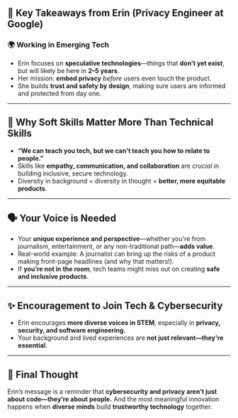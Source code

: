 ## 🧠 **Key Takeaways from Erin (Privacy Engineer at Google)**

### 🌍 **Working in Emerging Tech**

* Erin focuses on **speculative technologies**—things that **don’t yet exist**, but will likely be here in **2–5 years**.
* Her mission: **embed privacy** *before* users even touch the product.
* She builds **trust and safety by design**, making sure users are informed and protected from day one.

---

## 🤝 **Why Soft Skills Matter More Than Technical Skills**

* **“We can teach you tech, but we can't teach you how to relate to people.”**
* Skills like **empathy, communication, and collaboration** are *crucial* in building inclusive, secure technology.
* Diversity in background = diversity in thought = **better, more equitable products**.

---

## 🗣️ **Your Voice is Needed**

* Your **unique experience and perspective**—whether you're from journalism, entertainment, or any non-traditional path—**adds value**.
* Real-world example: A journalist can bring up the risks of a product making front-page headlines (and why that matters!).
* If **you’re not in the room**, tech teams might miss out on creating **safe and inclusive products**.

---

## ✨ **Encouragement to Join Tech & Cybersecurity**

* Erin encourages **more diverse voices in STEM**, especially in **privacy, security, and software engineering**.
* Your background and lived experiences are **not just relevant—they're essential**.

---

## 🎯 Final Thought

Erin’s message is a reminder that **cybersecurity and privacy aren’t just about code—they’re about people.** And the most meaningful innovation happens when **diverse minds** build **trustworthy technology** together.
